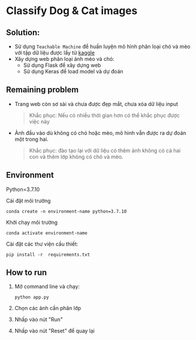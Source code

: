 # Classify Dog & Cat images

## Solution:
- Sử dụng `Teachable Machine` để huấn luyện mô hình phân loại chó và mèo với tập dữ liệu được lấy từ [kaggle](https://www.kaggle.com/datasets/tongpython/cat-and-dog)
- Xây dựng web phân loại ảnh mèo và chó:
    - Sử dụng Flask để xây dựng web
    - Sử dụng Keras để load model và dự đoán

## Remaining problem
- Trang web còn sơ sài và chưa được đẹp mắt, chưa xóa dữ liệu input
    > Khắc phục: Nếu có nhiều thời gian hơn có thể khắc phục được việc này
- Ảnh đầu vào dù không có chó hoặc mèo, mô hình vẫn được ra dự đoán một trong hai.
    > Khắc phục: đào tạo lại với dữ liệu có thêm ảnh không có cả hai con và thêm lớp không có chó và mèo.

## Environment
Python=3.7.10

Cài đặt môi trường
```
conda create -n environment-name python=3.7.10
```

Khởi chạy môi trường
```
conda activate environment-name
```

Cài đặt các thư viện cầu thiết:

``` 
pip install -r  requirements.txt
 ```

## How to run
1. Mở command line và chạy:

    ```python app.py```

2. Chọn các ảnh cần phân lớp
3. Nhấp vào nút "Run"
4. Nhấp vào nút "Reset" để quay lại

